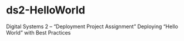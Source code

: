 # ds2-HelloWorld
Digital Systems 2 – “Deployment Project Assignment” Deploying “Hello World” with Best Practices
